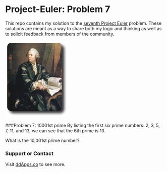 # Project-Euler: Problem 7
This repo contains my solution to the [seventh Project Euler](https://projecteuler.net/problem=7) problem. These solutions are meant as a way to share both my logic and thinking as well as to solicit feedback from members of the community.

![](https://raw.githubusercontent.com/duliodenis/Project-Euler/master/art/euler_portrait.png)

###Problem 7: 10001st prime
By listing the first six prime numbers: 2, 3, 5, 7, 11, and 13, we can see that the 6th prime is 13.

What is the 10,001st prime number?

### Support or Contact
Visit [ddApps.co](http://ddapps.co) to see more.